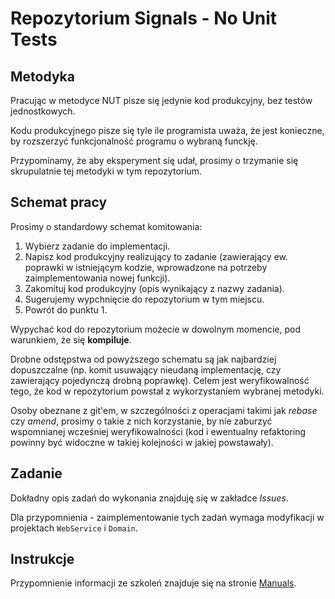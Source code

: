 Repozytorium Signals - No Unit Tests
===========================================

Metodyka
--------------
Pracując w metodyce NUT pisze się jedynie kod produkcyjny, bez testów jednostkowych.

Kodu produkcyjnego pisze się tyle ile programista uważa,
że jest konieczne, by rozszerzyć funkcjonalność programu o wybraną funckję.

Przypominamy, że aby eksperyment się udał, prosimy o trzymanie się skrupulatnie
tej metodyki w tym repozytorium.

Schemat pracy
--------------
Prosimy o standardowy schemat komitowania:

 1. Wybierz zadanie do implementacji.
 2. Napisz kod produkcyjny realizujący to zadanie
        (zawierający ew. poprawki w istniejącym kodzie, wprowadzone 
         na potrzeby zaimplementowania nowej funkcji).
 3. Zakomituj kod produkcyjny (opis wynikający z nazwy zadania).
 4. Sugerujemy wypchnięcie do repozytorium w tym miejscu.
 5. Powrót do punktu 1.
 
 Wypychać kod do repozytorium możecie w dowolnym momencie, 
 pod warunkiem, że się **kompiluje**.
 
 Drobne odstępstwa od powyższego schematu są jak najbardziej dopuszczalne
 (np. komit usuwający nieudaną implementację, czy zawierający pojedynczą 
 drobną poprawkę). Celem jest weryfikowalność tego, że kod w repozytorium powstał
 z wykorzystaniem wybranej metodyki.
 
 Osoby obeznane z git'em, w szczególności z operacjami takimi jak _rebase_ czy 
 _amend_, prosimy o takie z nich korzystanie, by nie zaburzyć wspomnianej wcześniej weryfikowalności
 (kod i ewentualny refaktoring powinny być widoczne w takiej kolejności w jakiej powstawały).
 
Zadanie
--------------
Dokładny opis zadań do wykonania znajduję się w zakładce _Issues_.

Dla przypomnienia - zaimplementowanie tych zadań wymaga modyfikacji 
w projektach `WebService` i `Domain`.

Instrukcje
--------------
Przypomnienie informacji ze szkoleń znajduje się na stronie
[Manuals](https://gitlab.tt.com.pl/TDDEvaluation/Manuals/wikis/home).
